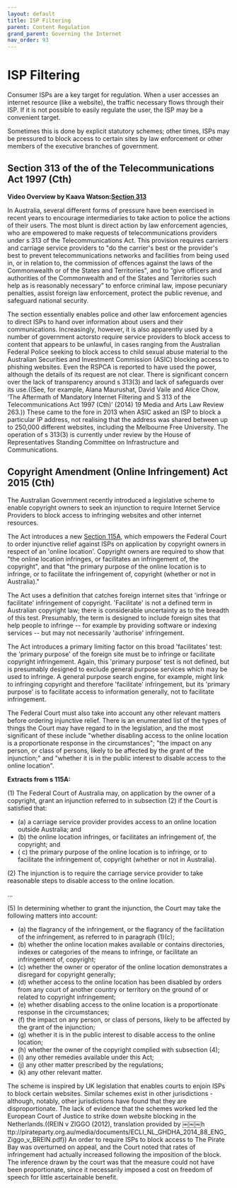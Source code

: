 ```yaml
---
layout: default
title: ISP Filtering
parent: Content Regulation
grand_parent: Governing the Internet
nav_order: 93
---
```


# ISP Filtering

Consumer ISPs are a key target for regulation. When a user accesses an internet resource (like a website), the traffic necessary flows through their ISP. If it is not possible to easily regulate the user, the ISP may be a convenient target.

Sometimes this is done by explicit statutory schemes; other times, ISPs may be pressured to block access to certain sites by law enforcement or other members of the executive branches of government.

## Section 313 of the of the Telecommunications Act 1997 (Cth)

**Video Overview by Kaava Watson:[Section 313](https://www.youtube.com/watch?v=DgSMz2GRVB4)**

In Australia, several different forms of pressure have been exercised in recent years to encourage intermediaries to take action to police the actions of their users. The most blunt is direct action by law enforcement agencies, who are empowered to make requests of telecommunications providers under s 313 of the Telecommunications Act.  This provision requires carriers and carriage service providers to "do the carrier's best or the provider's best to prevent telecommunications networks and facilities from being used in, or in relation to, the commission of offences against the laws of the Commonwealth or of the States and Territories", and to
 “give officers and authorities of the Commonwealth and of the States and Territories such help as is reasonably necessary” to enforce criminal law, impose pecuniary penalties, assist foreign law enforcement, protect the public revenue, and safeguard national security.

The section essentially enables police and other law enforcement agencies to direct ISPs to hand over information about users and their communications. Increasingly, however, it is also apparently used by a number of government actorsto require service providers to block access to content that appears to be unlawful, in cases ranging from the Australian Federal Police seeking to block access to child sexual abuse material to the Australian Securities and Investment Commission (ASIC) blocking access to phishing websites. Even the RSPCA is reported to have used the power, although the details of its request are not clear. There is significant concern over the lack of transparency around s 313(3) and lack of safeguards over its use.((See, for example, Alana Maurushat, David Vaile and Alice Chow, ‘The Aftermath of Mandatory Internet Filtering and S 313 of the Telecommunications Act 1997 (Cth)’ (2014) 19 Media and Arts Law Review 263.)) These came to the fore in 2013 when ASIC asked an ISP to block a particular IP address, not realising that the address was shared between up to 250,000 different websites, including the Melbourne Free University. The operation of s 313(3) is currently under review by the House of Representatives Standing Committee on Infrastructure and Communications.

## Copyright Amendment (Online Infringement) Act 2015 (Cth)

The Australian Government recently introduced a legislative scheme to enable copyright owners to seek an injunction to require Internet Service Providers to block access to infringing websites and other internet resources.

The Act introduces a new [Section 115A](http://www.austlii.edu.au/au/legis/cth/consol_act/ca1968133/s115a.html), which empowers the Federal Court to order injunctive relief against ISPs on application by copyright owners in respect of an 'online location'. Copyright owners are required to show that "the online location infringes, or facilitates an infringement of, the copyright", and that "the primary purpose of the online location is to infringe, or to facilitate the infringement of, copyright (whether or not in Australia)."

The Act uses a definition that catches foreign internet sites that 'infringe or facilitate' infringement of copyright. 'Facilitate' is not a defined term in Australian copyright law; there is considerable uncertainty as to the breadth of this test. Presumably, the term is designed to include foreign sites that help people to infringe -- for example by providing software or indexing services -- but may not necessarily 'authorise' infringement.

The Act introduces a primary limiting factor on this broad 'facilitates' test: the 'primary purpose' of the foreign site must be to infringe or facilitate copyright infringement. Again, this 'primary purpose' test is not defined, but is presumably designed to exclude general purpose services which may be used to infringe. A general purpose search engine, for example, might link to infringing copyright and therefore 'facilitate' infringement, but its 'primary purpose' is to facilitate access to information generally, not to facilitate infringement.

The Federal Court must also take into account any other relevant matters before ordering injunctive relief. There is an enumerated list of the types of things the Court may have regard to in the legislation, and the most significant of these include "whether disabling access to the online location is a proportionate response in the circumstances"; "the impact on any person, or class of persons, likely to be affected by the grant of the injunction;" and "whether it is in the public interest to disable access to the online location".


**Extracts from s 115A:**

(1)  The Federal Court of Australia may, on application by the owner of a copyright, grant an injunction referred to in subsection (2) if the Court is satisfied that:
  * (a)  a carriage service provider provides access to an online location outside Australia; and
  * (b)  the online location infringes, or facilitates an infringement of, the copyright; and
  * ( c)  the primary purpose of the online location is to infringe, or to facilitate the infringement of, copyright (whether or not in Australia).

(2)  The injunction is to require the carriage service provider to take reasonable steps to disable access to the online location.

...

 (5)  In determining whether to grant the injunction, the Court may take the following matters into account:

  * (a)  the flagrancy of the infringement, or the flagrancy of the facilitation of the infringement, as referred to in paragraph (1)(c);
  * (b)  whether the online location makes available or contains directories, indexes or categories of the means to infringe, or facilitate an infringement of, copyright;
  * (c)  whether the owner or operator of the online location demonstrates a disregard for copyright generally;
  * (d)  whether access to the online location has been disabled by orders from any court of another country or territory on the ground of or related to copyright infringement;
  * (e)  whether disabling access to the online location is a proportionate response in the circumstances;
  * (f)  the impact on any person, or class of persons, likely to be affected by the grant of the injunction;
  * (g)  whether it is in the public interest to disable access to the online location;
  * (h)  whether the owner of the copyright complied with subsection (4);
  * (i)  any other remedies available under this Act;
  * (j)  any other matter prescribed by the regulations;
  * (k)  any other relevant matter.




The scheme is inspired by UK legislation that enables courts to enjoin ISPs to block certain websites. Similar schemes exist in other jurisdictions - although, notably, other jurisdictions have found that they are disproportionate. The lack of evidence that the schemes worked led the European Court of Justice to strike down website blocking in the Netherlands.((​REIN v ZIGGO (​2012), translation provided by ￼￼￼h​ttp://pirateparty.org.au/media/documents/ECLI_NL_GHDHA_2014_88_ENG_Ziggo_v_BREIN.pdf)) An order to require ISPs to block access to The Pirate Bay was overturned on appeal, and the Court noted that rates of infringement had actually increased following the imposition of the block. The inference drawn by the court was that the measure could not have been proportionate, since it necessarily imposed a cost on freedom of speech for little ascertainable benefit.
